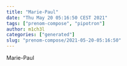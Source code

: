 ```yaml
---
title: "Marie-Paul"
date: "Thu May 20 05:16:50 CEST 2021"
tags: ["prenom-compose", "pipotron"]
author: m1ch3l
categories: ["generated"]
slug: "prenom-compose/2021-05-20-05:16:50"
---
```


Marie-Paul

